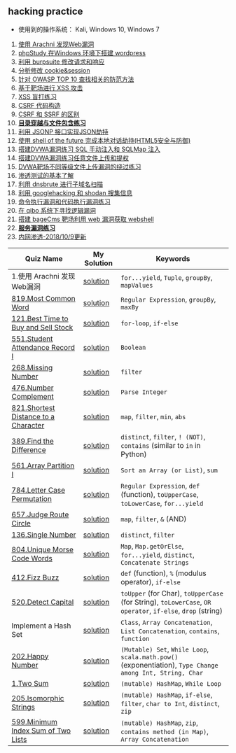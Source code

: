 
## hacking practice

- 使用到的操作系统： Kali, Windows 10, Windows 7

1. [使用 Arachni 发现Web漏洞](https://shimo.im/docs/R8Cam8Zr4ecBatss/)
2. [phpStudy 在Windows 环境下搭建 wordpress](https://shimo.im/docs/97FLwf3E5oIzK66O/)
3. [利用 burpsuite 修改请求和响应](https://shimo.im/docs/POgZfmPQjhY5z8ev/)
4. [分析修改 cookie&session](https://shimo.im/docs/0XL2SXM8V2EziTvR/)
5. [ 针对 OWASP TOP 10 查找相关的防范方法](https://shimo.im/docs/BsNqGrke4YMyipca/ )
6. [基于靶场进行 XSS 攻击](https://shimo.im/docs/TTAv7ynXRjEJxIYy/ )
7. [XSS 盲打练习](https://shimo.im/docs/X10K66PuTrUL87Vp/)
8. [CSRF 代码构造](https://shimo.im/docs/2UUKJyYYB1USuP7h/ )
9. [CSRF 和 SSRF 的区别](https://shimo.im/docs/SBedtckEqlkBua1A/)
10. [**目录穿越与文件包含练习**](https://shimo.im/docs/8mvAxbM9JZM5eKwV/)
11. [利用 JSONP 接口实现JSON劫持](https://shimo.im/docs/MXHgwiYkHB4rFpGZ/ )
12. [使用 shell of the future 完成本地对话劫持(HTML5安全与防御)](https://shimo.im/docs/AhmqxS6zUpw3FbQe/ )
13. [搭建DVWA漏洞练习 SQL 手动注入和 SQLMap 注入](https://shimo.im/docs/6IiHSh9F43skbruH/) 
14. [搭建DVWA漏洞练习任意文件上传和提权](https://shimo.im/docs/GeM32TPxrE4poeze/ )
15. [DVWA靶场不同等级文件上传漏洞的绕过练习](https://shimo.im/docs/zEBW2CJuTo4nfLb1/ ) 
16. [渗透测试的基本了解](https://shimo.im/docs/rqI27MRsRH8ffk83/) 
17.  [利用 dnsbrute 进行子域名扫描](https://shimo.im/docs/a0zFXvxCdqwv51nH/)
18.  [利用 googlehacking 和 shodan 搜集信息](https://shimo.im/docs/SVAQxqaWCwAQggjz/ )
19.  [命令执行漏洞和代码执行漏洞练习](https://shimo.im/docs/cfVZoL4fNRMGSBiC/ )
20.  [在 qibo 系统下寻找逻辑漏洞](https://shimo.im/docs/JQNYtzSZR7UYSOaP/ )
21.  [搭建 bageCms 靶场利用 web 漏洞获取 webshell](https://shimo.im/docs/5L8cUQVUIxoj7F1M/ )
22.  [**服务漏洞练习**](https://shimo.im/docs/eIOz3L9pFLcSfKvv/) 
23.  [内网渗透-2018/10/9更新](https://shimo.im/docs/yWxHsIRFut05I1qP/)







| Quiz Name | My Solution | Keywords |
|-----------|-------------|------------------------------|
|1.使用 Arachni 发现Web漏洞 |[solution](https://shimo.im/docs/R8Cam8Zr4ecBatss/)|`for...yield`, `Tuple`, `groupBy`, `mapValues`|
|[819.Most Common Word](https://leetcode.com/problems/most-common-word/description/)|[solution](https://github.com/XD-DENG/leetcode-scala/blob/master/src/819.scala)|`Regular Expression`, `groupBy`, `maxBy`|
|[121.Best Time to Buy and Sell Stock](https://leetcode.com/problems/best-time-to-buy-and-sell-stock/description/)|[solution](https://github.com/XD-DENG/leetcode-scala/blob/master/src/121.scala) |`for-loop`, `if-else` |  
|[551.Student Attendance Record I](https://leetcode.com/problems/student-attendance-record-i/description/) |[solution](https://github.com/XD-DENG/leetcode-scala/blob/master/src/551.scala) |`Boolean` |
|[268.Missing Number](https://leetcode.com/problems/missing-number/description/)|[solution](https://github.com/XD-DENG/leetcode-scala/blob/master/src/268.scala)|`filter`|
|[476.Number Complement](https://leetcode.com/problems/number-complement/description/)|[solution](https://github.com/XD-DENG/leetcode-scala/blob/master/src/476.scala)|`Parse Integer`|
|[821.Shortest Distance to a Character](https://leetcode.com/problems/shortest-distance-to-a-character/description/)|[solution](https://github.com/XD-DENG/leetcode-scala/blob/master/src/821.scala)|`map`, `filter`, `min`, `abs`|
|[389.Find the Difference](https://leetcode.com/problems/find-the-difference/description/)|[solution](https://github.com/XD-DENG/leetcode-scala/blob/master/src/389.scala)|`distinct`, `filter`, `! (NOT)`, `contains` (similar to `in` in Python)|
|[561.Array Partition I](https://leetcode.com/problems/array-partition-i/description/)|[solution](https://github.com/XD-DENG/leetcode-scala/blob/master/src/561.scala)|`Sort an Array (or List)`, `sum`|
|[784.Letter Case Permutation](https://leetcode.com/problems/letter-case-permutation/description/)|[solution](https://github.com/XD-DENG/leetcode-scala/blob/master/src/784.scala)|`Regular Expression`, `def` (function), `toUpperCase`, `toLowerCase`, `for...yield`|
|[657.Judge Route Circle](https://leetcode.com/problems/judge-route-circle/description/)|[solution](https://github.com/XD-DENG/leetcode-scala/blob/master/src/657.scala)|`map`, `filter`, `&` (AND)|
|[136.Single Number](https://leetcode.com/problems/single-number/description/)|[solution](https://github.com/XD-DENG/leetcode-scala/blob/master/src/136.scala)|`distinct`, `filter`|
|[804.Unique Morse Code Words](https://leetcode.com/problems/unique-morse-code-words/description/)|[solution](https://github.com/XD-DENG/leetcode-scala/blob/master/src/804.scala)|`Map`, `Map.getOrElse`, `for...yield`, `distinct`, `Concatenate Strings`|
|[412.Fizz Buzz](https://leetcode.com/problems/fizz-buzz/description/)|[solution](https://github.com/XD-DENG/leetcode-scala/blob/master/src/412.scala)|`def` (function), `%` (modulus operator), `if-else`|
|[520.Detect Capital](https://leetcode.com/problems/detect-capital/description/)|[solution](https://github.com/XD-DENG/leetcode-scala/blob/master/src/520.scala)|`toUpper` (for Char), `toUpperCase` (for String), `toLowerCase`, `OR operator`, `if-else`, `drop` (string)|
|Implement a Hash Set|[solution](https://github.com/XD-DENG/leetcode-scala/blob/master/src/MyHashSet.scala)|`Class`, `Array Concatenation`, `List Concatenation`, `contains`, `function`|
|[202.Happy Number](https://leetcode.com/problems/happy-number/description/)|[solution](https://github.com/XD-DENG/leetcode-scala/blob/master/src/202.scala)|`(Mutable) Set`, `While Loop`, `scala.math.pow()` (exponentiation), `Type Change among Int, String, Char`|
|[1.Two Sum](https://leetcode.com/problems/two-sum/description/)|[solution](https://github.com/XD-DENG/leetcode-scala/blob/master/src/1.scala)|`(mutable) HashMap`, `While Loop`|
|[205.Isomorphic Strings](https://leetcode.com/problems/isomorphic-strings/description/)|[solution](https://github.com/XD-DENG/leetcode-scala/blob/master/src/205.scala)|`(mutable) HashMap`, `if-else`, `filter`, `char to Int`, `distinct`, `zip`|
|[599.Minimum Index Sum of Two Lists](https://leetcode.com/problems/minimum-index-sum-of-two-lists/description/)|[solution](https://github.com/XD-DENG/leetcode-scala/blob/master/src/599.scala)|`(mutable) HashMap`, `zip`, `contains method (in Map)`, `Array Concatenation`|

